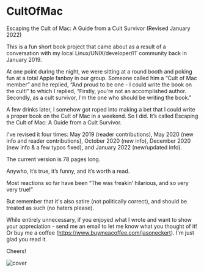# CultOfMac
Escaping the Cult of Mac: A Guide from a Cult Survivor (Revised January 2022)

This is a fun short book project that came about as a result of a conversation with my local Linux/UNIX/developer/IT community back in January 2019.

At one point during the night, we were sitting at a round booth and poking fun at a total Apple fanboy in our group. 
Someone called him a “Cult of Mac member” and he replied, “And proud to be one - I could write the book on the cult!” to which I replied, “Firstly, you're not an accomplished author. Secondly, as a cult survivor, I'm the one who should be writing the book.” 

A few drinks later, I somehow got roped into making a bet that I could write a proper book on the Cult of Mac in a weekend. So I did. 
It’s called Escaping the Cult of Mac: A Guide from a Cult Survivor.

I've revised it four times: May 2019 (reader contributions), May 2020 (new info and reader contributions), October 2020 (new info), December 2020 (new info & a few typos fixed), and January 2022 (new/updated info).

The current version is 78 pages long.

Anywho, it’s true, it’s funny, and it’s worth a read.

Most reactions so far have been “The was freakin’ hilarious, and so very very true!”

But remember that it's also satire (not politically correct), and should be treated as such (no haters please).

While entirely unnecessary, if you enjoyed what I wrote and want to show your appreciation - send me an email to let me know what you thought of it! Or buy me a coffee (https://www.buymeacoffee.com/jasoneckert). I'm just glad you read it. 

Cheers!

![cover](http://triosdevelopers.com/jason.eckert/stuff/CultOfMacCoverWeb.jpg)
